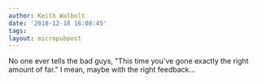 ```yaml
---
author: Keith Walbolt
date: '2018-12-18 16:08:45'
tags:
layout: micropubpost
---
```


No one ever tells the bad guys, "This time you've gone exactly the right amount of far." I mean, maybe with the right feedback...